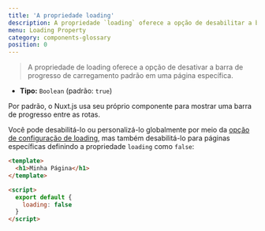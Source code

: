 ```yaml
---
title: 'A propriedade loading'
description: A propriedade `loading` oferece a opção de desabilitar a barra de progresso de carregamento padrão em uma página específica.
menu: Loading Property
category: components-glossary
position: 0
---
```


> A propriedade de loading oferece a opção de desativar a barra de progresso de carregamento padrão em uma página específica.

- **Tipo:** `Boolean` (padrão: `true`)

Por padrão, o Nuxt.js usa seu próprio componente para mostrar uma barra de progresso entre as rotas.

Você pode desabilitá-lo ou personalizá-lo globalmente por meio da [opção de configuração de loading](/guides/configuration-glossary/configuration-loading), mas também desabilitá-lo para páginas específicas definindo a propriedade `loading` como `false`:

```html
<template>
  <h1>Minha Página</h1>
</template>

<script>
  export default {
    loading: false
  }
</script>
```
